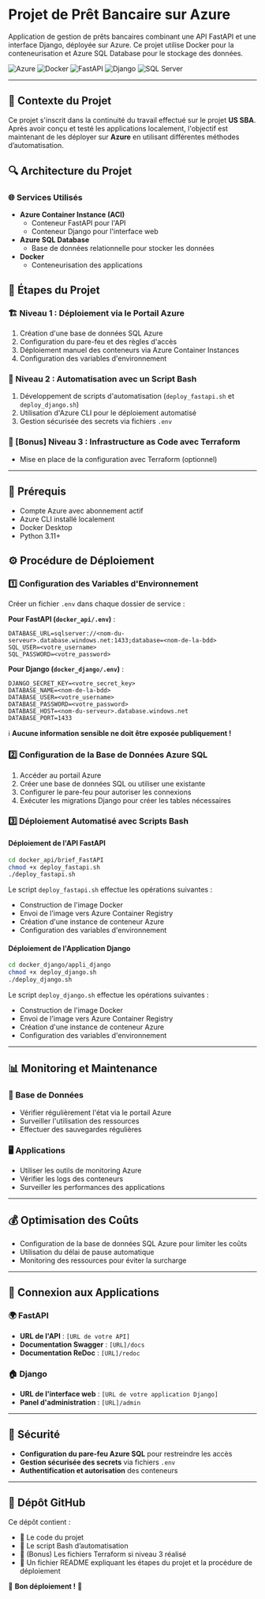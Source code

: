 # Projet de Prêt Bancaire sur Azure

Application de gestion de prêts bancaires combinant une API FastAPI et une interface Django, déployée sur Azure. Ce projet utilise Docker pour la conteneurisation et Azure SQL Database pour le stockage des données.

![Azure](https://img.shields.io/badge/Azure-0078D4?style=flat&logo=microsoft-azure&logoColor=white)
![Docker](https://img.shields.io/badge/Docker-2496ED?style=flat&logo=docker&logoColor=white)
![FastAPI](https://img.shields.io/badge/FastAPI-009688?style=flat&logo=fastapi&logoColor=white)
![Django](https://img.shields.io/badge/Django-092E20?style=flat&logo=django&logoColor=white)
![SQL Server](https://img.shields.io/badge/SQL%20Server-CC2927?style=flat&logo=microsoft-sql-server&logoColor=white)

---

## 📌 Contexte du Projet

Ce projet s'inscrit dans la continuité du travail effectué sur le projet **US SBA**. Après avoir conçu et testé les applications localement, l'objectif est maintenant de les déployer sur **Azure** en utilisant différentes méthodes d’automatisation.

## 🔍 Architecture du Projet

### 🌐 Services Utilisés

- **Azure Container Instance (ACI)**
  - Conteneur FastAPI pour l'API
  - Conteneur Django pour l'interface web
- **Azure SQL Database**
  - Base de données relationnelle pour stocker les données
- **Docker**
  - Conteneurisation des applications

## 🚀 Étapes du Projet

### 🏗 Niveau 1 : Déploiement via le Portail Azure
1. Création d'une base de données SQL Azure
2. Configuration du pare-feu et des règles d'accès
3. Déploiement manuel des conteneurs via Azure Container Instances
4. Configuration des variables d'environnement

### 🤖 Niveau 2 : Automatisation avec un Script Bash
1. Développement de scripts d'automatisation (`deploy_fastapi.sh` et `deploy_django.sh`)
2. Utilisation d'Azure CLI pour le déploiement automatisé
3. Gestion sécurisée des secrets via fichiers `.env`

### 🎯 [Bonus] Niveau 3 : Infrastructure as Code avec Terraform
- Mise en place de la configuration avec Terraform (optionnel)

---

## 📌 Prérequis

- Compte Azure avec abonnement actif
- Azure CLI installé localement
- Docker Desktop
- Python 3.11+

## ⚙️ Procédure de Déploiement

### 1️⃣ Configuration des Variables d'Environnement

Créer un fichier `.env` dans chaque dossier de service :

**Pour FastAPI (`docker_api/.env`)** :
```env
DATABASE_URL=sqlserver://<nom-du-serveur>.database.windows.net:1433;database=<nom-de-la-bdd>
SQL_USER=<votre_username>
SQL_PASSWORD=<votre_password>
```

**Pour Django (`docker_django/.env`)** :
```env
DJANGO_SECRET_KEY=<votre_secret_key>
DATABASE_NAME=<nom-de-la-bdd>
DATABASE_USER=<votre_username>
DATABASE_PASSWORD=<votre_password>
DATABASE_HOST=<nom-du-serveur>.database.windows.net
DATABASE_PORT=1433
```

ℹ️ **Aucune information sensible ne doit être exposée publiquement !**

### 2️⃣ Configuration de la Base de Données Azure SQL

1. Accéder au portail Azure
2. Créer une base de données SQL ou utiliser une existante
3. Configurer le pare-feu pour autoriser les connexions
4. Exécuter les migrations Django pour créer les tables nécessaires

### 3️⃣ Déploiement Automatisé avec Scripts Bash

#### Déploiement de l'API FastAPI
```bash
cd docker_api/brief_FastAPI
chmod +x deploy_fastapi.sh
./deploy_fastapi.sh
```

Le script `deploy_fastapi.sh` effectue les opérations suivantes :
- Construction de l'image Docker
- Envoi de l'image vers Azure Container Registry
- Création d'une instance de conteneur Azure
- Configuration des variables d'environnement

#### Déploiement de l'Application Django
```bash
cd docker_django/appli_django
chmod +x deploy_django.sh
./deploy_django.sh
```

Le script `deploy_django.sh` effectue les opérations suivantes :
- Construction de l'image Docker
- Envoi de l'image vers Azure Container Registry
- Création d'une instance de conteneur Azure
- Configuration des variables d'environnement

---

## 📊 Monitoring et Maintenance

### 📂 Base de Données
- Vérifier régulièrement l'état via le portail Azure
- Surveiller l'utilisation des ressources
- Effectuer des sauvegardes régulières

### 🖥️ Applications
- Utiliser les outils de monitoring Azure
- Vérifier les logs des conteneurs
- Surveiller les performances des applications

---

## 💰 Optimisation des Coûts

- Configuration de la base de données SQL Azure pour limiter les coûts
- Utilisation du délai de pause automatique
- Monitoring des ressources pour éviter la surcharge

---

## 🔗 Connexion aux Applications

### 🌍 FastAPI
- **URL de l'API** : `[URL de votre API]`
- **Documentation Swagger** : `[URL]/docs`
- **Documentation ReDoc** : `[URL]/redoc`

### 🏠 Django
- **URL de l'interface web** : `[URL de votre application Django]`
- **Panel d'administration** : `[URL]/admin`

---

## 🔐 Sécurité

- **Configuration du pare-feu Azure SQL** pour restreindre les accès
- **Gestion sécurisée des secrets** via fichiers `.env`
- **Authentification et autorisation** des conteneurs

---

## 📁 Dépôt GitHub

Ce dépôt contient :
- 📂 Le code du projet
- 📜 Le script Bash d’automatisation
- 📑 (Bonus) Les fichiers Terraform si niveau 3 réalisé
- 📖 Un fichier README expliquant les étapes du projet et la procédure de déploiement

🚀 **Bon déploiement !** 🎯

